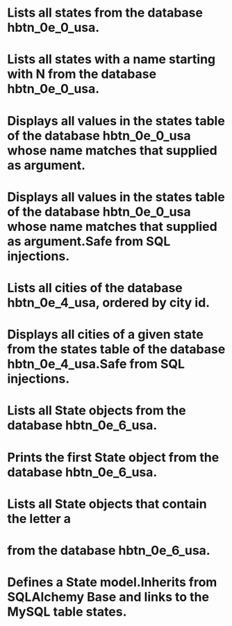 # Lists all states from the database hbtn_0e_0_usa.
# Lists all states with a name starting with N from the database hbtn_0e_0_usa.
# Displays all values in the states table of the database hbtn_0e_0_usa whose name matches that supplied as argument.
# Displays all values in the states table of the database hbtn_0e_0_usa whose name matches that supplied as argument.Safe from SQL injections.
# Lists all cities of the database hbtn_0e_4_usa, ordered by city id.
# Displays all cities of a given state from the states table of the database hbtn_0e_4_usa.Safe from SQL injections.
# Lists all State objects from the database hbtn_0e_6_usa.
# Prints the first State object from the database hbtn_0e_6_usa.
# Lists all State objects that contain the letter a
# from the database hbtn_0e_6_usa.
# Defines a State model.Inherits from SQLAlchemy Base and links to the MySQL table states.
